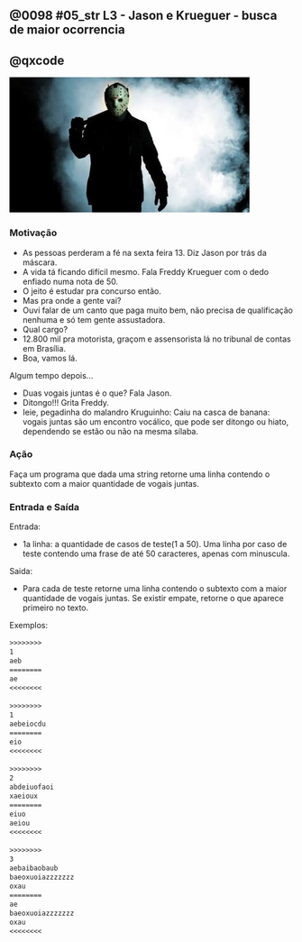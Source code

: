 ## @0098 #05_str L3 - Jason e Krueguer - busca de maior ocorrencia
## @qxcode

![](capa.jpg)

### Motivação

*   As pessoas perderam a fé na sexta feira 13. Diz Jason por trás da máscara.
*   A vida tá ficando difícil mesmo. Fala Freddy Krueguer com o dedo enfiado numa nota de 50.
*   O jeito é estudar pra concurso então.
*   Mas pra onde a gente vai?
*   Ouví falar de um canto que paga muito bem, não precisa de qualificação nenhuma e só tem gente assustadora.
*   Qual cargo?
*   12.800 mil pra motorista, graçom e assensorista lá no tribunal de contas em Brasília.
*   Boa, vamos lá.

Algum tempo depois...

*   Duas vogais juntas é o que? Fala Jason.
*   Ditongo!!! Grita Freddy.
*   Ieie, pegadinha do malandro Kruguinho: Caiu na casca de banana: vogais juntas são um encontro vocálico, que pode ser ditongo ou hiato, dependendo se estão ou não na mesma sílaba.

### Ação

Faça um programa que dada uma string retorne uma linha contendo o subtexto com a maior quantidade de vogais juntas.

### Entrada e Saída

Entrada:

*   1a linha: a quantidade de casos de teste(1 a 50). Uma linha por caso de teste contendo uma frase de até 50 caracteres, apenas com minuscula.

Saida:

*   Para cada de teste retorne uma linha contendo o subtexto com a maior quantidade de vogais juntas. Se existir empate, retorne o que aparece primeiro no texto.

Exemplos:

```
>>>>>>>>
1
aeb
========
ae
<<<<<<<<

>>>>>>>>
1
aebeiocdu
========
eio
<<<<<<<<

>>>>>>>>
2
abdeiuofaoi
xaeioux
========
eiuo
aeiou
<<<<<<<<

>>>>>>>>
3
aebaibaobaub
baeoxuoiazzzzzzz
oxau
========
ae
baeoxuoiazzzzzzz
oxau
<<<<<<<<
```

<!---
>>>>>>>> 01
1
aeb
========
ae
<<<<<<<<

>>>>>>>> 02
1
aebeiocdu
========
eio
<<<<<<<<

>>>>>>>> 03
2
abdeiuofaoi
xaeioux
========
eiuo
aeiou
<<<<<<<<

>>>>>>>> 04
3
aebaibaobaub
baeoxuoiaezzzzzz
oxau
========
"ae
uoiae
au"
<<<<<<<<
--->